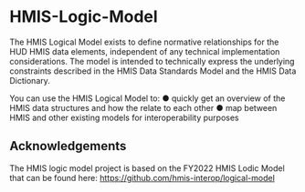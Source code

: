 # HMIS-Logic-Model

The HMIS Logical Model exists to define normative relationships for the HUD HMIS data elements, independent of any technical implementation considerations. The model is intended to technically express the underlying constraints described in the HMIS Data Standards Model and the HMIS Data Dictionary.

You can use the HMIS Logical Model to:
●	quickly get an overview of the HMIS data structures and how the relate to each other
●	map between HMIS and other existing models for interoperability purposes

## Acknowledgements
The HMIS logic model project is based on the FY2022 HMIS Lodic Model that can be found here: https://github.com/hmis-interop/logical-model
